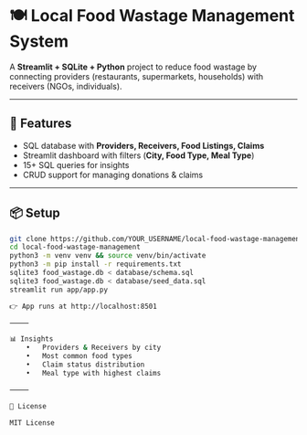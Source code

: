 # 🍽️ Local Food Wastage Management System

A **Streamlit + SQLite + Python** project to reduce food wastage by connecting providers (restaurants, supermarkets, households) with receivers (NGOs, individuals).  

---

## 🚀 Features
- SQL database with **Providers, Receivers, Food Listings, Claims**  
- Streamlit dashboard with filters (**City, Food Type, Meal Type**)  
- 15+ SQL queries for insights  
- CRUD support for managing donations & claims  

---

## 📦 Setup
```bash
git clone https://github.com/YOUR_USERNAME/local-food-wastage-management.git
cd local-food-wastage-management
python3 -m venv venv && source venv/bin/activate
python3 -m pip install -r requirements.txt
sqlite3 food_wastage.db < database/schema.sql
sqlite3 food_wastage.db < database/seed_data.sql
streamlit run app/app.py

👉 App runs at http://localhost:8501

⸻

📊 Insights
	•	Providers & Receivers by city
	•	Most common food types
	•	Claim status distribution
	•	Meal type with highest claims

⸻

📜 License

MIT License
